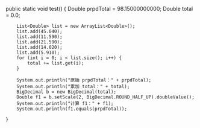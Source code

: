 public static void test() {
        Double prpdTotal = 98.15000000000;
        Double total = 0.0;

        List<Double> list = new ArrayList<Double>();
        list.add(45.040);
        list.add(11.590);
        list.add(21.590);
        list.add(14.020);
        list.add(5.910);
        for (int i = 0; i < list.size(); i++) {
            total += list.get(i);
        }

        System.out.println("原始 prpdTotal：" + prpdTotal);
        System.out.println("累加 total：" + total);
        BigDecimal b = new BigDecimal(total);
        Double f1 = b.setScale(2, BigDecimal.ROUND_HALF_UP).doubleValue();
        System.out.println("计算 f1：" + f1);
        System.out.println(f1.equals(prpdTotal));

    }